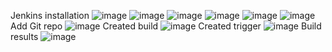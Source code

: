 Jenkins installation
![image](https://user-images.githubusercontent.com/82173878/177000468-35d08249-d1c7-4eba-995b-4cd003543924.png)
![image](https://user-images.githubusercontent.com/82173878/177000975-7785fc28-1e22-4a02-833b-fe4561ac1c93.png)
![image](https://user-images.githubusercontent.com/82173878/177000982-1df35e70-9961-4c37-b234-ec1af7be124e.png)
![image](https://user-images.githubusercontent.com/82173878/177001002-434e001f-2b62-4b80-b863-788ea3a0a8c8.png)
![image](https://user-images.githubusercontent.com/82173878/177001148-11c61f90-bd47-479a-a1cf-65c196c67481.png)
![image](https://user-images.githubusercontent.com/82173878/177002381-fc55cc6f-ad53-46f9-8ae2-af1d5991105f.png)
Add Git repo
![image](https://user-images.githubusercontent.com/82173878/177014807-8750bf0c-c930-449d-a4dc-2469d624d6da.png)
Created build
![image](https://user-images.githubusercontent.com/82173878/177014755-00c8268b-1bbe-4b97-a7ac-512c88a7c91a.png)
Created trigger
![image](https://user-images.githubusercontent.com/82173878/177014777-f0e75f09-9c83-4eed-922e-5fa5c5b73772.png)
Build results
![image](https://user-images.githubusercontent.com/82173878/177016082-daaea66d-4221-4b31-b694-4ec042357968.png)
